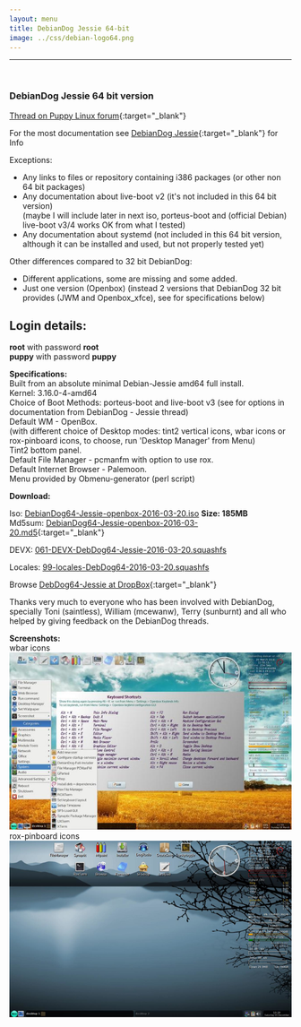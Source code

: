 ```yaml
---
layout: menu
title: DebianDog Jessie 64-bit
image: ../css/debian-logo64.png
---
```


---
<br>

### DebianDog Jessie 64 bit version


[Thread on Puppy Linux forum](http://murga-linux.com/puppy/viewtopic.php?t=101931){:target="_blank"}

For the most documentation see [DebianDog Jessie](01debiandogjessie.html){:target="_blank"} for Info

Exceptions:    
- Any links to files or repository containing i386 packages (or other non 64 bit packages)    
- Any documentation about live-boot v2 (it's not included in this 64 bit version)    
(maybe I will include later in next iso, porteus-boot and (official Debian) live-boot v3/4 works OK from what I tested)    
- Any documentation about systemd (not included in this 64 bit version, although it can be installed and used, but not properly tested yet)

Other differences compared to 32 bit DebianDog:    
- Different applications, some are missing and some added.    
- Just one version (Openbox) (instead 2 versions that DebianDog 32 bit provides (JWM and Openbox_xfce), see for specifications below)    

## Login details:
**root** with password **root**    
**puppy** with password **puppy**

**Specifications:**    
Built from an absolute minimal Debian-Jessie amd64 full install.    
Kernel: 3.16.0-4-amd64    
Choice of Boot Methods: porteus-boot and live-boot v3 (see for options in documentation from DebianDog - Jessie thread)    
Default WM - OpenBox.    
(with different choice of Desktop modes: tint2 vertical icons, wbar icons or rox-pinboard icons, to choose, run 'Desktop Manager' from Menu)    
Tint2 bottom panel.       
Default File Manager - pcmanfm with option to use rox.    
Default Internet Browser - Palemoon.    
Menu provided by Obmenu-generator (perl script)     

**Download:**

Iso: [DebianDog64-Jessie-openbox-2016-03-20.iso](https://dl.dropboxusercontent.com/u/36381953/DebDog64-Jessie/DebianDog64-Jessie-openbox-2016-03-20.iso) **Size: 185MB**        
Md5sum: [DebianDog64-Jessie-openbox-2016-03-20.md5](https://dl.dropboxusercontent.com/u/36381953/DebDog64-Jessie/DebianDog64-Jessie-openbox-2016-03-20.md5){:target="_blank"}        

DEVX: [061-DEVX-DebDog64-Jessie-2016-03-20.squashfs](https://dl.dropboxusercontent.com/u/36381953/DebDog64-Jessie/Extra-Modules/061-DEVX-DebDog64-Jessie-2016-03-20.squashfs)    

Locales: [99-locales-DebDog64-2016-03-20.squashfs](https://dl.dropboxusercontent.com/u/36381953/DebDog64-Jessie/Extra-Modules/99-locales-DebDog64-2016-03-20.squashfs)    

Browse [DebDog64-Jessie at DropBox](https://www.dropbox.com/sh/7zw9v8owznjfkze/AADGxeYik7761AX_3jHfxucIa?lst){:target="_blank"}  

Thanks very much to everyone who has been involved with DebianDog, specially Toni (saintless), William (mcewanw), Terry (sunburnt) and all who helped by giving feedback on the DebianDog threads.


**Screenshots:**    
wbar icons
![wbar icons](../images/Debdog64-wbar-icons.jpg)    
rox-pinboard icons   
![rox-pinboard icons](../images/Debdog64-rox-pinboard.png)    

